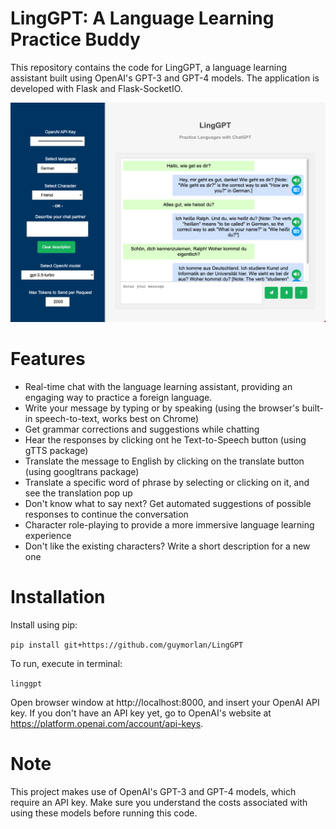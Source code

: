 # LingGPT: A Language Learning Practice Buddy
This repository contains the code for LingGPT, a language learning assistant built using OpenAI's GPT-3 and GPT-4 models. The application is developed with Flask and Flask-SocketIO.

![Demo](Demo.png)

# Features
* Real-time chat with the language learning assistant, providing an engaging way to practice a foreign language.
* Write your message by typing or by speaking (using the browser's built-in speech-to-text, works best on Chrome)
* Get grammar corrections and suggestions while chatting
* Hear the responses by clicking ont he Text-to-Speech button (using gTTS package)
* Translate the message to English by clicking on the translate button (using googltrans package)
* Translate a specific word of phrase by selecting or clicking on it, and see the translation pop up
* Don't know what to say next? Get automated suggestions of possible responses to continue the conversation
* Character role-playing to provide a more immersive language learning experience
* Don't like the existing characters? Write a short description for a new one

# Installation
Install using pip:

``
pip install git+https://github.com/guymorlan/LingGPT
``

To run, execute in terminal:

``
linggpt
``

Open browser window at http://localhost:8000, and insert your OpenAI API key.
If you don't have an API key yet, go to OpenAI's website at https://platform.openai.com/account/api-keys.

# Note
This project makes use of OpenAI's GPT-3 and GPT-4 models, which require an API key. Make sure you understand the costs associated with using these models before running this code.
